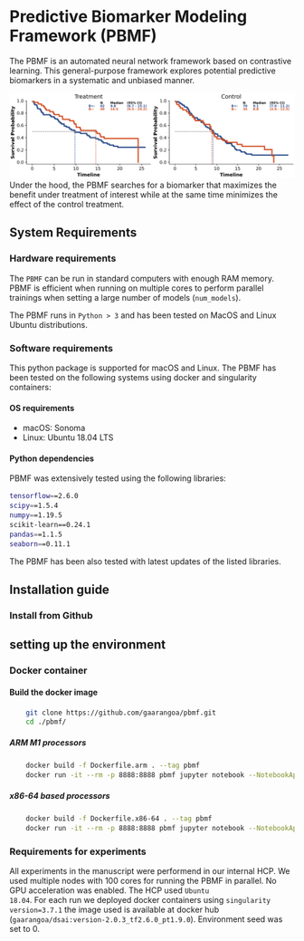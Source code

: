 # Predictive Biomarker Modeling Framework (PBMF) 
The PBMF is an automated neural network framework based on contrastive learning. This general-purpose framework explores potential predictive biomarkers in a systematic and unbiased manner.

![alt text](./track.gif) Under the hood, the PBMF searches for a biomarker that maximizes the benefit under treatment of interest while at the same time minimizes the effect of the control treatment.


## System Requirements
### Hardware requirements
The <code>PBMF</code> can be run in standard computers with enough RAM memory. PBMF is efficient when running on multiple cores to perform parallel trainings when setting a large number of models (<code>num_models</code>). 

The PBMF runs in <code>Python > 3</code> and has been tested on MacOS and Linux Ubuntu distributions. 

### Software requirements
This python package is supported for macOS and Linux. The PBMF has been tested on the following systems using docker and singularity containers:

#### OS requirements
* macOS: Sonoma
* Linux: Ubuntu 18.04 LTS


#### Python dependencies
PBMF was extensively tested using the following libraries:

```bash
tensorflow==2.6.0
scipy==1.5.4
numpy==1.19.5
scikit-learn==0.24.1
pandas==1.1.5
seaborn==0.11.1
```

The PBMF has been also tested with latest updates of the listed libraries.

## Installation guide
### Install from Github


## setting up the environment
### Docker container

#### Build the docker image
```bash
    git clone https://github.com/gaarangoa/pbmf.git
    cd ./pbmf/
```
##### ARM M1 processors
```bash
    docker build -f Dockerfile.arm . --tag pbmf
    docker run -it --rm -p 8888:8888 pbmf jupyter notebook --NotebookApp.default_url=/lab/ --ip=0.0.0.0 --port=8888 --allow-root

```

##### x86-64 based processors
```bash
    docker build -f Dockerfile.x86-64 . --tag pbmf
    docker run -it --rm -p 8888:8888 pbmf jupyter notebook --NotebookApp.default_url=/lab/ --ip=0.0.0.0 --port=8888 --allow-root
```

### Requirements for experiments
All experiments in the manuscript were performend in our internal HCP. We used multiple nodes with 100 cores for running the PBMF in parallel. No GPU acceleration was enabled. The HCP used <code>Ubuntu 18.04</code>. For each run we deployed docker containers using <code>singularity version=3.7.1</code> the image used is available at docker hub (<code>gaarangoa/dsai:version-2.0.3_tf2.6.0_pt1.9.0</code>). Environment seed was set to 0. 
